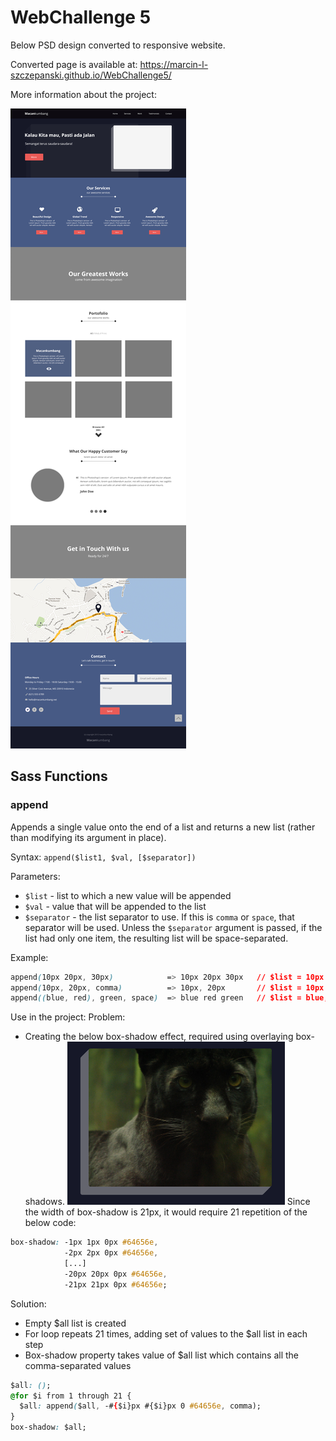 # WebChallenge 5

Below PSD design converted to responsive website.

Converted page is available at: https://marcin-l-szczepanski.github.io/WebChallenge5/

More information about the project:

![WebChallenge3 PSD design](https://github.com/Marcin-L-Szczepanski/WebChallenge5/blob/master/resources/5.jpg)

## Sass Functions

### append
Appends a single value onto the end of a list and returns a new list (rather than modifying its argument in place).

Syntax: `append($list1, $val, [$separator])`

Parameters:
- `$list` - list to which a new value will be appended
- `$val` - value that will be appended to the list
- `$separator` - the list separator to use. If this is `comma` or `space`, that separator will be used. Unless the `$separator` argument is passed, if the list had only one item, the resulting list will be space-separated.

Example:
```CSS
append(10px 20px, 30px)            => 10px 20px 30px   // $list = 10px 20px  |  $val = 30px  |  $separator = auto (space)
append(10px, 20px, comma)          => 10px, 20px       // $list = 10px       |  $val = 20px  |  $separator = comma
append((blue, red), green, space)  => blue red green   // $list = blue, red  |  $val = green |  $separator = space
```

Use in the project:
Problem: 
- Creating the below box-shadow effect, required using overlaying box-shadows.
![Box-shadow](https://github.com/Marcin-L-Szczepanski/WebChallenge5/blob/master/resources/shadow.png)
Since the width of box-shadow is 21px, it would require 21 repetition of the below code:
```CSS
box-shadow: -1px 1px 0px #64656e,
            -2px 2px 0px #64656e,
            [...]
            -20px 20px 0px #64656e,
            -21px 21px 0px #64656e;
```
Solution:
- Empty $all list is created
- For loop repeats 21 times, adding set of values to the $all list in each step
- Box-shadow property takes value of $all list which contains all the comma-separated values
```CSS
$all: ();
@for $i from 1 through 21 {
  $all: append($all, -#{$i}px #{$i}px 0 #64656e, comma);
}
box-shadow: $all;
```  